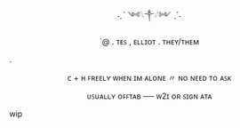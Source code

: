 <p align=center>˗ˏˋ ༺𓆩༒︎𓆪༻ ˎˊ˗
  <p align=center> `@ . ᴛᴇꜱ , ᴇʟʟɪᴏᴛ . ᴛʜᴇʏ/ᴛʜᴇᴍ

.
    
<p align=center> ᴄ + ʜ ꜰʀᴇᴇʟʏ ᴡʜᴇɴ ɪᴍ ᴀʟᴏɴᴇ 〃 ɴᴏ ɴᴇᴇᴅ ᴛᴏ ᴀꜱᴋ
<p align=center> ᴜꜱᴜᴀʟʟʏ ᴏꜰꜰᴛᴀʙ ── ᴡ2ɪ ᴏʀ ꜱɪɢɴ ᴀᴛᴀ

wip
